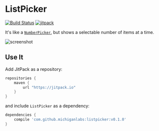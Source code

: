 # ListPicker

[![Build Status](https://travis-ci.org/MichiganLabs/ListPicker.svg?branch=v0.1.0)](https://travis-ci.org/MichiganLabs/ListPicker)
[![jitpack](https://img.shields.io/github/tag/michiganlabs/listpicker.svg?label=JitPack)](https://jitpack.io/#michiganlabs/listpicker/)

It's like a [`NumberPicker`][numberpicker], but shows a selectable number of items at a time.

![screenshot](http://i.imgur.com/dCdu0Hw.png)

[numberpicker]: http://developer.android.com/reference/android/widget/NumberPicker.html

## Use It
Add JitPack as a repository:

```groovy
repositories {
    maven {
        url "https://jitpack.io"
    }
}
```

and include `ListPicker` as a dependency:

```groovy
dependencies {
    compile 'com.github.michiganlabs:listpicker:v0.1.0'
}
```
